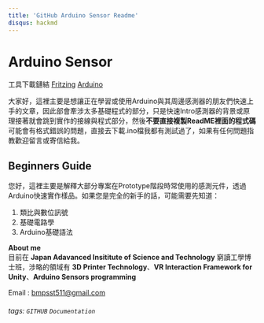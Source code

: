```yaml
---
title: 'GitHub Arduino Sensor Readme'
disqus: hackmd
---
```


Arduino Sensor
===
工具下載鏈結
[Fritzing](https://fritzing.org/download/)
[Arduino](https://www.arduino.cc/)

大家好，這裡主要是想讓正在學習或使用Arduino與其周邊感測器的朋友們快速上手的文章，因此部會牽涉太多基礎程式的部分，只是快速Intro感測器的背景或原理接著就會跳到實作的接線與程式部分，然後**不要直接複製ReadME裡面的程式碼**可能會有格式錯誤的問題，直接去下載.ino檔我都有測試過了，如果有任何問題指教歡迎留言或寄信給我。

## Beginners Guide
您好，這裡主要是解釋大部分專案在Prototype階段時常使用的感測元件，透過Arduino快速實作樣品。如果您是完全的新手的話，可能需要先知道：
1. 類比與數位訊號
2. 基礎電路學
3. Arduino基礎語法

**About me**    
目前在 **Japan Adavanced Insititute of Science and Technology** 窮讀工學博士班，涉略的領域有 **3D Printer Technology**、**VR Interaction Framework for Unity**、**Arduino Sensors programming**    

Email : bmpsst511@gmail.com


###### tags: `GITHUB` `Documentation`
